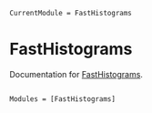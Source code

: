 ```@meta
CurrentModule = FastHistograms
```

# FastHistograms

Documentation for [FastHistograms](https://github.com/Octogonapus/FastHistograms.jl).

```@index
```

```@autodocs
Modules = [FastHistograms]
```
